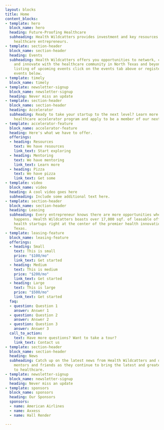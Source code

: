 ```yaml
---
layout: blocks
title: Home
content_blocks:
- template: hero
  block_name: hero
  heading: Future-Proofing Healthcare
  subheading: Health Wildcatters provides investment and key resources to support
    healthcare entrepreneurs.
- template: section-header
  block_name: section-header
  heading: Events
  subheading: Health Wildcatters offers you opportunities to network, collaborate
    and innovate with the healthcare community in North Texas and beyond. For a full
    listing of upcoming events click on the events tab above or register for our upcoming
    events below.
- template: timely
  block_name: timely
- template: newsletter-signup
  block_name: newsletter-signup
  heading: Never miss an update
- template: section-header
  block_name: section-header
  heading: Accelerator
  subheading: Ready to take your startup to the next level? Learn more about our nationally-ranked
    healthcare accelerator program and apply to be a member of our next cohort.
- template: accelerator-feature
  block_name: accelerator-feature
  heading: Here's what we have to offer.
  offerings:
  - heading: Resources
    text: We have resources
    link_text: Start exploring
  - heading: Mentoring
    text: We have mentoring
    link_text: Learn more
  - heading: Pizza
    text: We have pizza
    link_text: Get some
- template: video
  block_name: video
  heading: A cool video goes here
  subheading: Include some additional text here.
- template: section-header
  block_name: section-header
  heading: Leasing
  subheading: Every entrepreneur knows there are more opportunities where the action
    happens. Health Wildcatters boasts over 17,000 sqf. of leasable office space for
    health startups right at the center of the premier health innovation hub in North
    Texas.
- template: leasing-feature
  block_name: leasing-feature
  offerings:
  - heading: Small
    text: This is small
    price: "$100/mo"
    link_text: Get started
  - heading: Medium
    text: This is medium
    price: "$200/mo"
    link_text: Get started
  - heading: Large
    text: This is large
    price: "$500/mo"
    link_text: Get started
  faq:
  - question: Question 1
    answer: Answer 1
  - question: Question 2
    answer: Answer 2
  - question: Question 3
    answer: Answer 3
  call_to_action:
    text: Have more questions? Want to take a tour?
    link_text: Contact us
- template: section-header
  block_name: section-header
  heading: News
  subheading: Catch up on the latest news from Health Wildcatters and our alumni,
    mentors and friends as they continue to bring the latest and greatest innovations
    to healthcare.
- template: newsletter-signup
  block_name: newsletter-signup
  heading: Never miss an update
- template: sponsors
  block_name: sponsors
  heading: Our Sponsors
  sponsors:
  - name: American Airlines
  - name: Axxess
  - name: Hall Render

---
```

